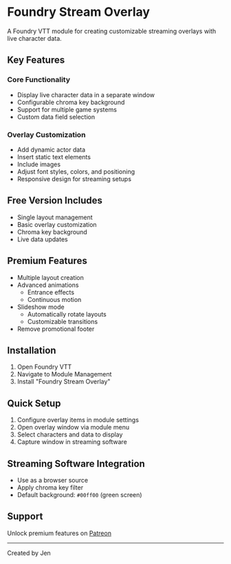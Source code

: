 # Foundry Stream Overlay

A Foundry VTT module for creating customizable streaming overlays with live character data.

## Key Features

### Core Functionality
- Display live character data in a separate window
- Configurable chroma key background
- Support for multiple game systems
- Custom data field selection

### Overlay Customization
- Add dynamic actor data
- Insert static text elements
- Include images
- Adjust font styles, colors, and positioning
- Responsive design for streaming setups

## Free Version Includes
- Single layout management
- Basic overlay customization
- Chroma key background
- Live data updates

## Premium Features
- Multiple layout creation
- Advanced animations
  - Entrance effects
  - Continuous motion
- Slideshow mode
  - Automatically rotate layouts
  - Customizable transitions
- Remove promotional footer

## Installation
1. Open Foundry VTT
2. Navigate to Module Management
3. Install "Foundry Stream Overlay"

## Quick Setup
1. Configure overlay items in module settings
2. Open overlay window via module menu
3. Select characters and data to display
4. Capture window in streaming software

## Streaming Software Integration
- Use as a browser source
- Apply chroma key filter
- Default background: `#00ff00` (green screen)

## Support
Unlock premium features on [Patreon](https://www.patreon.com/c/jenzelta)

---

Created by Jen